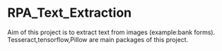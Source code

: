 # RPA_Text_Extraction
Aim of this project is to extract text from images (example:bank forms). Tesseract,tensorflow,Pillow are main packages of this project.
